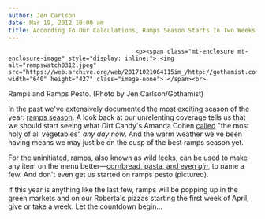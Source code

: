 ```yaml
---
author: Jen Carlson
date: Mar 19, 2012 10:00 am
title: According To Our Calculations, Ramps Season Starts In Two Weeks
---
```


	
										<p><span class="mt-enclosure mt-enclosure-image" style="display: inline;"> <img alt="rampswatch0312.jpeg" src="https://web.archive.org/web/20171021064115im_/http://gothamist.com/attachments/arts_jen/rampswatch0312.jpeg" width="640" height="427" class="image-none"> </span><br>
<span class="photo_caption">Ramps and Ramps Pesto. (Photo by Jen Carlson/Gothamist)</span></p>

<p>In the past we&apos;ve extensively documented the most exciting season of the year: <a href="https://web.archive.org/web/20171021064115/http://gothamist.com/tags/ramps">ramps season</a>. A look back at our unrelenting coverage tells us that we should start seeing what Dirt Candy&apos;s Amanda Cohen <a href="https://web.archive.org/web/20171021064115/http://gothamist.com/2011/04/08/restaurants_are_ramping_up_for_spri.php">called</a> &quot;the most holy of all vegetables&quot; <em>any day now</em>. And the warm weather we&apos;ve been having means we may just be on the cusp of the best ramps season yet.</p>

<p>For the uninitiated, <a href="https://web.archive.org/web/20171021064115/http://en.wikipedia.org/wiki/Allium_tricoccum">ramps</a>, also known as wild leeks, can be used to make any item on the menu better&#x2014;<a href="https://web.archive.org/web/20171021064115/http://gothamist.com/2011/04/15/cooking_with_ramps_pasta_cornbread.php">cornbread, pasta, and even <em>gin</em></a>, to name a few. And don&apos;t even get us started on  ramps pesto (pictured).</p>

<p>If this year is anything like the last few, ramps will be popping up in the green markets and on our Roberta&apos;s pizzas starting the first week of April, give or take a week. Let the countdown begin...</p>					
										
									
				